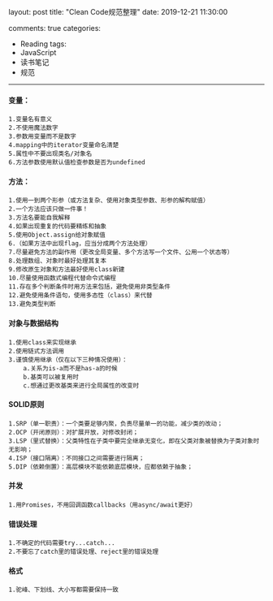 layout: post
title: "Clean Code规范整理"
date: 2019-12-21 11:30:00
<!-- banner: http://oqcytejyk.bkt.clouddn.com/post-bg-javascript%E7%9A%84%E5%89%AF%E6%9C%AC.jpg -->
comments: true
categories: 
- Reading
tags:
- JavaScript
- 读书笔记
- 规范
---

#### 变量：
 	1.变量名有意义
 	2.不使用魔法数字
 	3.参数用变量而不是数字
 	4.mapping中的iterator变量命名清楚
 	5.属性中不要出现类名/对象名
 	6.方法参数使用默认值检查参数是否为undefined

#### 方法：
 	1.使用一到两个形参（或方法复杂、使用对象类型参数、形参的解构赋值）
 	2.一个方法应该只做一件事！
 	3.方法名要能自我解释
 	4.如果出现重复的代码要精练和抽象
 	5.使用Object.assign给对象赋值
 	6.（如果方法中出现flag，应当分成两个方法处理）
 	7.尽量避免方法的副作用（更改全局变量、多个方法写一个文件、公用一个状态等）
 	8.处理数组、对象时最好处理其复本
 	9.修改原生对象和方法最好使用class新建
 	10.尽量使用函数式编程代替命令式编程
 	11.存在多个判断条件时用方法来包括，避免使用非类型条件
 	12.避免使用条件语句，使用多态性（class）来代替
 	13.避免类型判断

#### 对象与数据结构
 	1.使用class来实现继承
 	2.使用链式方法调用
 	3.谨慎使用继承（仅在以下三种情况使用）：
 		a.关系为is-a而不是has-a的时候
 		b.基类可以被复用时
 		c.想通过更改基类来进行全局属性的改变时
#### SOLID原则
 	1.SRP（单一职责）：一个类要足够内聚，负责尽量单一的功能，减少类的改动；
 	2.OCP（开闭原则）：对扩展开放，对修改封闭；
 	3.LSP（里式替换）：父类特性在子类中要完全继承无变化，即在父类对象被替换为子类对象时无影响；
 	4.ISP（接口隔离）：不同接口之间需要进行隔离；
 	5.DIP（依赖倒置）：高层模块不能依赖底层模块，应都依赖于抽象；

#### 并发
 	1.用Promises，不用回调函数callbacks（用async/await更好）
#### 错误处理
 	1.不确定的代码需要try...catch...
 	2.不要忘了catch里的错误处理、reject里的错误处理
#### 格式
 	1.驼峰、下划线、大小写都需要保持一致